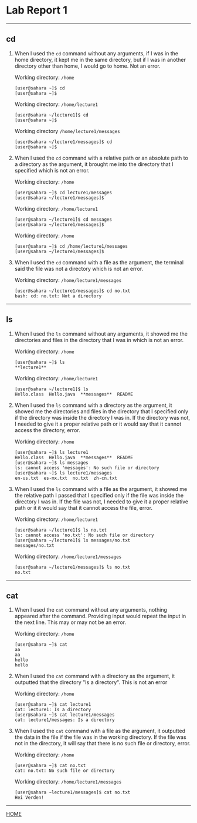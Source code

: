# Lab Report 1
---
## cd
1. When I used the `cd` command without any arguments, if I was in the home directory, it kept me in the same directory, but if I was in another directory other than home, I would go to home. Not an error.
   
      Working directory: `/home`
      ```
      [user@sahara ~]$ cd
      [user@sahara ~]$
      ```
      Working directory: `/home/lecture1`
      ```
      [user@sahara ~/lecture1]$ cd
      [user@sahara ~]$
      ```
      Working directory `/home/lecture1/messages`
      ```
      [user@sahara ~/lecture1/messages]$ cd
      [user@sahara ~]$
      ```
   
2. When I used the `cd` command with a relative path or an absolute path to a directory as the argument, it brought me into the directory that I specified which is not an error.

      Working directory: `/home`
      ```
      [user@sahara ~]$ cd lecture1/messages
      [user@sahara ~/lecture1/messages]$
      ``` 
      Working directory: `/home/lecture1`
      ```
      [user@sahara ~/lecture1]$ cd messages
      [user@sahara ~/lecture1/messages]$
      ```
      Working directory: `/home`
      ```
      [user@sahara ~]$ cd /home/lecture1/messages
      [user@sahara ~/lecture1/messages]$
      ```
   
3. When I used the `cd` command with a file as the argument, the terminal said the file was not a directory which is not an error.

      Working directory: `/home/lecture1/messages`
      ```
      [user@sahara ~/lecture1/messages]$ cd no.txt
      bash: cd: no.txt: Not a directory
      ```
---

## ls
1. When I used the `ls` command without any arguments, it showed me the directories and files in the directory that I was in which is not an error.

      Working directory: `/home`
      ```
      [user@sahara ~]$ ls
      **lecture1**
      ```
      Working directory: `/home/lecture1`
      ```
      [user@sahara ~/lecture1]$ ls
      Hello.class  Hello.java  **messages**  README
      ```
2. When I used the `ls` command with a directory as the argument, it showed me the directories and files in the directory that I specified only if the directory was inside the directory I was in. If the directory was not, I needed to give it a proper relative path or it would say that it cannot access the directory, error.

      Working directory: `/home`
      ```
      [user@sahara ~]$ ls lecture1
      Hello.class  Hello.java  **messages**  README
      [user@sahara ~]$ ls messages
      ls: cannot access 'messages': No such file or directory
      [user@sahara ~]$ ls lecture1/messages
      en-us.txt  es-mx.txt  no.txt  zh-cn.txt
      ```
3. When I used the `ls` command with a file as the argument, it showed me the relative path I passed that I specified only if the file was inside the directory I was in. If the file was not, I needed to give it a proper relative path or it it would say that it cannot access the file, error.

      Working directory: `/home/lecture1`
      ```
      [user@sahara ~/lecture1]$ ls no.txt
      ls: cannot access 'no.txt': No such file or directory
      [user@sahara ~/lecture1]$ ls messages/no.txt
      messages/no.txt
      ```
      Working directory: `/home/lecture1/messages`
      ```
      [user@sahara ~/lecture1/messages]$ ls no.txt
      no.txt
      ```
---

## cat
1. When I used the `cat` command without any arguments, nothing appeared after the command. Providing input would repeat the input in the next line. This may or may not be an error.

      Working directory: `/home`
      ```
      [user@sahara ~]$ cat
      aa
      aa
      hello
      hello
      ```
2. When I used the `cat` command with a directory as the argument, it outputted that the directory "Is a directory". This is not an error

      Working directory: `/home`
      ```
      [user@sahara ~]$ cat lecture1
      cat: lecture1: Is a directory
      [user@sahara ~]$ cat lecture1/messages
      cat: lecture1/messages: Is a directory
      ```
3. When I used the `cat` command with a file as the argument, it outputted the data in the file if the file was in the working directory. If the file was not in the directory, it will say that there is no such file or directory, error.

      Working directory: `/home`
      ```
      [user@sahara ~]$ cat no.txt
      cat: no.txt: No such file or directory
      ```
      Working directory: `/home/lecture1/messages`
      ```
      [user@sahara ~lecture1/messages]$ cat no.txt
      Hei Verden!
      ```
---

[HOME](https://guiuiy.github.io/cse15l-lab-reports/)
